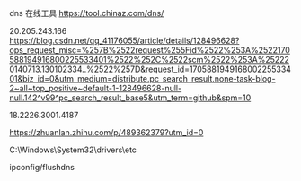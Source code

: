 dns 在线工具
https://tool.chinaz.com/dns/

20.205.243.166
https://blog.csdn.net/qq_41176055/article/details/128496628?ops_request_misc=%257B%2522request%255Fid%2522%253A%2522170588194916800225533401%2522%252C%2522scm%2522%253A%252220140713.130102334..%2522%257D&request_id=170588194916800225533401&biz_id=0&utm_medium=distribute.pc_search_result.none-task-blog-2~all~top_positive~default-1-128496628-null-null.142^v99^pc_search_result_base5&utm_term=github&spm=10 

18.2226.3001.4187


https://zhuanlan.zhihu.com/p/489362379?utm_id=0

C:\Windows\System32\drivers\etc

ipconfig/flushdns